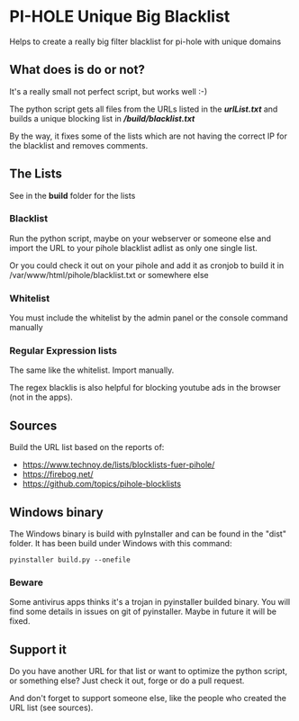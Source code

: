 # PI-HOLE Unique Big Blacklist
Helps to create a really big filter blacklist for pi-hole with unique domains


## What does is do or not?
It's a really small not perfect script, but works well :-)

The python script gets all files from the URLs listed in the ***urlList.txt***
and builds a unique blocking list in ***/build/blacklist.txt***

By the way, it fixes some of the lists which are not having the correct IP for the blacklist and removes comments.

## The Lists

See in the **build** folder for the lists


### Blacklist
Run the python script, maybe on your webserver or someone else
and import the URL to your pihole blacklist adlist as only one single list.

Or you could check it out on your pihole and add it as cronjob to build it in /var/www/html/pihole/blacklist.txt or somewhere else

### Whitelist
You must include the whitelist by the admin panel or the console command manually

### Regular Expression lists
The same like the whitelist. Import manually.

The regex blacklis is also helpful for blocking youtube ads in the browser (not in the apps).


## Sources
Build the URL list based on the reports of:
* https://www.technoy.de/lists/blocklists-fuer-pihole/
* https://firebog.net/
* https://github.com/topics/pihole-blocklists


## Windows binary

The Windows binary is build with pyInstaller and can be found in the "dist" folder.
It has been build under Windows with this command:
    
    pyinstaller build.py --onefile

### Beware ###

Some antivirus apps thinks it's a trojan in pyinstaller builded binary.
You will find some details in issues on git of pyinstaller. Maybe in future it will be fixed.


## Support it
Do you have another URL for that list or want to optimize the python script, or something else?
Just check it out, forge or do a pull request.

And don't forget to support someone else, like the people who created the URL list (see sources).